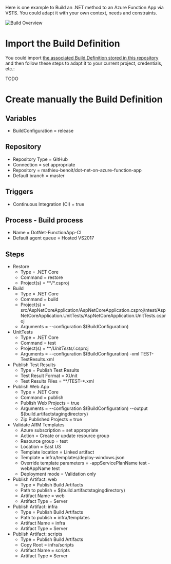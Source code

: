 Here is one example to Build an .NET method to an Azure Function App via VSTS. You could adapt it with your own context, needs and constraints.

![Build Overview](/docs/imgs/AspDotNetCore-AppServiceWindows-CI.PNG)

# Import the Build Definition

You could import [the associated Build Definition stored in this repository](/vsts/DotNet-FunctionApp-CI.json) and then follow these steps to adapt it to your current project, credentials, etc.:

TODO

# Create manually the Build Definition

## Variables
- BuildConfiguration = release

## Repository
- Repository Type = GitHub
- Connection = set appropriate
- Repository = mathieu-benoit/dot-net-on-azure-function-app
- Default branch = master

## Triggers
- Continuous Integration (CI) = true

## Process - Build process
- Name = DotNet-FunctionApp-CI
- Default agent queue = Hosted VS2017

## Steps 
- Restore
  - Type = .NET Core
  - Command = restore
  - Project(s) = **/*.csproj
- Build
  - Type = .NET Core
  - Command = build
  - Project(s) = src/AspNetCoreApplication/AspNetCoreApplication.csproj\ntest/AspNetCoreApplication.UnitTests/AspNetCoreApplication.UnitTests.csproj
  - Arguments = --configuration $(BuildConfiguration)
- UnitTests
  - Type = .NET Core
  - Command = test
  - Project(s) = **/*UnitTests/*.csproj
  - Arguments = --configuration $(BuildConfiguration) -xml TEST-TestResults.xml
- Publish Test Results
  - Type = Publish Test Results
  - Test Result Format = XUnit
  - Test Results Files = **/TEST-*.xml
- Publish Web App
  - Type = .NET Core
  - Command = publish
  - Publish Web Projects = true
  - Arguments = --configuration $(BuildConfiguration) --output $(build.artifactstagingdirectory)
  - Zip Published Projects = true
- Validate ARM Templates
  - Azure subscription = set appropriate
  - Action = Create or update resource group
  - Resource group = test
  - Location = East US
  - Template location = Linked artifact
  - Template = infra/templates/deploy-windows.json
  - Override template parameters = -appServicePlanName test -webAppName test
  - Deployment mode = Validation only
- Publish Artifact: web
  - Type = Publish Build Artifacts
  - Path to publish = $(build.artifactstagingdirectory)
  - Artifact Name = web
  - Artifact Type = Server
- Publish Artifact: infra
  - Type = Publish Build Artifacts
  - Path to publish = infra/templates
  - Artifact Name = infra
  - Artifact Type = Server
- Publish Artifact: scripts
  - Type = Publish Build Artifacts
  - Copy Root = infra/scripts
  - Artifact Name = scripts
  - Artifact Type = Server